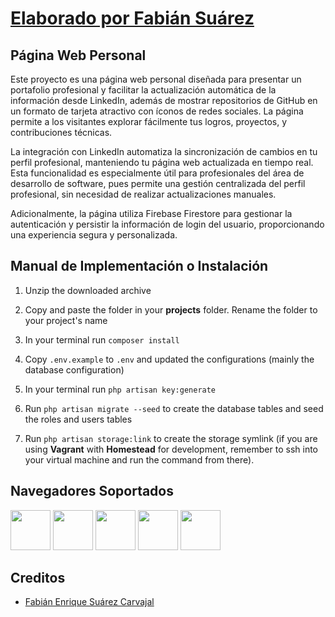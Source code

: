 # [Elaborado por Fabián Suárez](https://www.linkedin.com/in/inge-fabiansuarez/)

## Página Web Personal

Este proyecto es una página web personal diseñada para presentar un portafolio profesional y facilitar la actualización automática de la información desde LinkedIn, además de mostrar repositorios de GitHub en un formato de tarjeta atractivo con íconos de redes sociales. La página permite a los visitantes explorar fácilmente tus logros, proyectos, y contribuciones técnicas.

La integración con LinkedIn automatiza la sincronización de cambios en tu perfil profesional, manteniendo tu página web actualizada en tiempo real. Esta funcionalidad es especialmente útil para profesionales del área de desarrollo de software, pues permite una gestión centralizada del perfil profesional, sin necesidad de realizar actualizaciones manuales.

Adicionalmente, la página utiliza Firebase Firestore para gestionar la autenticación y persistir la información de login del usuario, proporcionando una experiencia segura y personalizada.

## Manual de Implementación o Instalación

1. Unzip the downloaded archive

2. Copy and paste the folder in your **projects** folder. Rename the folder to your project's name

3. In your terminal run `composer install`

4. Copy `.env.example` to `.env` and updated the configurations (mainly the database configuration)

5. In your terminal run `php artisan key:generate`

6. Run `php artisan migrate --seed` to create the database tables and seed the roles and users tables

7. Run `php artisan storage:link` to create the storage symlink (if you are using **Vagrant** with **Homestead** for development, remember to ssh into your virtual machine and run the command from there).

  


## Navegadores Soportados


  

<img  src="https://s3.amazonaws.com/creativetim_bucket/github/browser/chrome.png"  width="64"  height="64">  <img  src="https://s3.amazonaws.com/creativetim_bucket/github/browser/firefox.png"  width="64"  height="64">  <img  src="https://s3.amazonaws.com/creativetim_bucket/github/browser/edge.png"  width="64"  height="64">  <img  src="https://s3.amazonaws.com/creativetim_bucket/github/browser/safari.png"  width="64"  height="64">  <img  src="https://s3.amazonaws.com/creativetim_bucket/github/browser/opera.png"  width="64"  height="64">

  
## Creditos

  

- [Fabián Enrique Suárez Carvajal](https://www.linkedin.com/in/fabian-enrique-suarez-carvajal)
